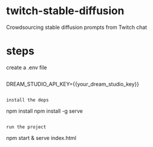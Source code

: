 # twitch-stable-diffusion
Crowdsourcing stable diffusion prompts from Twitch chat

# steps

create a .env file
```
```
DREAM_STUDIO_API_KEY={{your_dream_studio_key}}
```

install the deps
```
npm install
npm install -g serve
```

run the project

```
npm start & serve index.html
```
